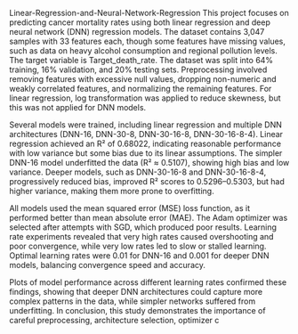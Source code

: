 Linear-Regression-and-Neural-Network-Regression
This project focuses on predicting cancer mortality rates using both linear regression and deep neural network (DNN) regression models. The dataset contains 3,047 samples with 33 features each, though some features have missing values, such as data on heavy alcohol consumption and regional pollution levels. The target variable is Target_death_rate. The dataset was split into 64% training, 16% validation, and 20% testing sets. Preprocessing involved removing features with excessive null values, dropping non-numeric and weakly correlated features, and normalizing the remaining features. For linear regression, log transformation was applied to reduce skewness, but this was not applied for DNN models.

Several models were trained, including linear regression and multiple DNN architectures (DNN-16, DNN-30-8, DNN-30-16-8, DNN-30-16-8-4). Linear regression achieved an R² of 0.68022, indicating reasonable performance with low variance but some bias due to its linear assumptions. The simpler DNN-16 model underfitted the data (R² ≈ 0.5107), showing high bias and low variance. Deeper models, such as DNN-30-16-8 and DNN-30-16-8-4, progressively reduced bias, improved R² scores to 0.5296–0.5303, but had higher variance, making them more prone to overfitting.

All models used the mean squared error (MSE) loss function, as it performed better than mean absolute error (MAE). The Adam optimizer was selected after attempts with SGD, which produced poor results. Learning rate experiments revealed that very high rates caused overshooting and poor convergence, while very low rates led to slow or stalled learning. Optimal learning rates were 0.01 for DNN-16 and 0.001 for deeper DNN models, balancing convergence speed and accuracy.

Plots of model performance across different learning rates confirmed these findings, showing that deeper DNN architectures could capture more complex patterns in the data, while simpler networks suffered from underfitting. In conclusion, this study demonstrates the importance of careful preprocessing, architecture selection, optimizer c

